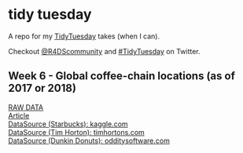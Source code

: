 
<!-- README.md is generated from README.Rmd. Please edit that file -->

# tidy tuesday

A repo for my
[TidyTuesday](https://github.com/rfordatascience/tidytuesday/blob/master/README.md)
takes (when I can).

Checkout [@R4DScommunity](https://twitter.com/R4DScommunity) and
[\#TidyTuesday](https://twitter.com/hashtag/TidyTuesday?src=hash) on
Twitter.

## Week 6 - Global coffee-chain locations (as of 2017 or 2018)

[RAW
DATA](https://github.com/rfordatascience/tidytuesday/blob/master/data/week6_coffee_chains.xlsx)  
[Article](http://flowingdata.com/2014/03/18/coffee-place-geography/)  
[DataSource (Starbucks):
kaggle.com](https://www.kaggle.com/starbucks/store-locations)  
[DataSource (Tim Horton):
timhortons.com](https://locations.timhortons.com/)  
[DataSource (Dunkin Donuts):
odditysoftware.com](http://www.odditysoftware.com/download/download.php?filename=dunkin-donuts.zip)
